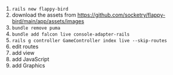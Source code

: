 1. `rails new flappy-bird`
2. download the assets from https://github.com/socketry/flappy-bird/main/app/assets/images
3. `bundle remove puma`
4. `bundle add falcon live console-adapter-rails`
5. `rails g controller GameController index live --skip-routes`
6. edit routes
7. add view
8. add JavaScript
9. add Graphics
